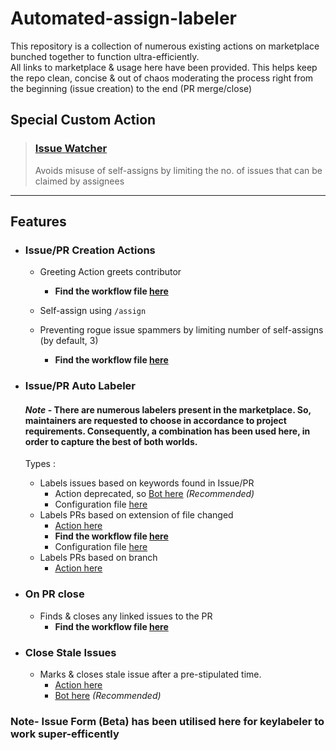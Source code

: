 # Automated-assign-labeler

This repository is a collection of numerous existing actions on marketplace bunched together to function ultra-efficiently.  
All links to marketplace & usage here have been provided.
This helps keep the repo clean, concise & out of chaos moderating the process right from the beginning (issue creation) to the end (PR merge/close)

## Special Custom Action
  > ### [Issue Watcher](https://github.com/Suvraneel/Issue_Watcher)
  > Avoids misuse of self-assigns by limiting the no. of issues that can be claimed by assignees
--- 

## Features
- ### Issue/PR Creation Actions
  - Greeting Action greets contributor
      - **Find the workflow file [here](.github/workflows/greetings.yml)**  

  - Self-assign using `/assign`
  - Preventing rogue issue spammers by limiting number of self-assigns (by default, 3)  
    
    - **Find the workflow file [here](.github/workflows/issue-assign.yml)**
    
- ### Issue/PR Auto Labeler  
  #### *Note* - There are numerous labelers present in the marketplace. So, maintainers are requested to choose in accordance to project requirements. Consequently, a combination has been used here, in order to capture the best of both worlds.
  Types :
    - Labels issues based on keywords found in Issue/PR
      - Action deprecated, so [Bot here](https://github.com/marketplace/keywordlabeler) *(Recommended)*
      - Configuration file [here](.github/keylabeler.yml)
    - Labels PRs based on extension of file changed
      - [Action here](https://github.com/marketplace/actions/auto-label-action)  
      - **Find the workflow file [here](.github/workflows/greetings.yml)**  
      - Configuration file [here](.github/auto-label.json)
  - Labels PRs based on branch  
    - [Action here](https://github.com/marketplace/actions/label-mastermind)
    
- ### On PR close
  - Finds & closes any linked issues to the PR
      - **Find the workflow file [here](.github/workflows/Auto_Issue_Closer.yml)**
      
- ### Close Stale Issues
  - Marks & closes stale issue after a pre-stipulated time.
      - [Action here](https://github.com/marketplace/actions/close-stale-issues)
      - [Bot here](https://github.com/marketplace/stale) *(Recommended)*
    
    
### Note-  Issue Form (Beta) has been utilised here for keylabeler to work super-efficently 
